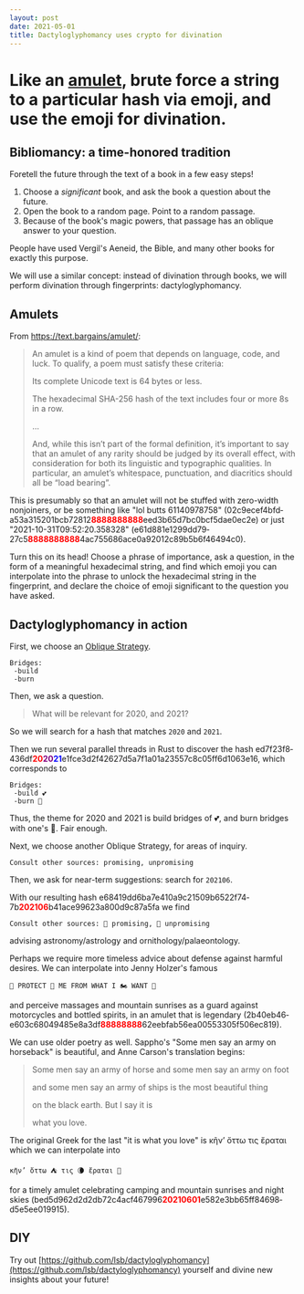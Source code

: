 ```yaml
---
layout: post
date: 2021-05-01
title: Dactyloglyphomancy uses crypto for divination
---
```


# Like an [amulet](https://text.bargains/amulet/), brute force a string to a particular hash via emoji, and use the emoji for divination.

## Bibliomancy: a time-honored tradition

Foretell the future through the text of a book in a few easy steps!

1. Choose a _significant_ book, and ask the book a question about the future.
2. Open the book to a random page. Point to a random passage.
3. Because of the book's magic powers, that passage has an oblique answer to your question.

People have used Vergil's Aeneid, the Bible, and many other books for exactly this purpose.

We will use a similar concept: instead of divination through books, we will perform divination through fingerprints: dactyloglyphomancy.

## Amulets

From https://text.bargains/amulet/:

> An amulet is a kind of poem that depends on language, code, and luck. To qualify, a poem must satisfy these criteria:
>
> Its complete Unicode text is 64 bytes or less.
>
> The hexadecimal SHA-256 hash of the text includes four or more 8s in a row.
>
> …
>
> And, while this isn’t part of the formal definition, it’s important to say that an amulet of any rarity should be judged by its overall effect, with consideration for both its linguistic and typographic qualities. In particular, an amulet’s whitespace, punctuation, and diacritics should all be “load bearing”.

This is presumably so that an amulet will not be stuffed with zero-width nonjoiners, or be something like "lol butts 61140978758" (02c9­ecef­4bfd­a53a­3152­01bc­b728­12<span style="font-weight:bold;color:red">8888888888</span>eed3­b65d­7bc0­bcf5­dae0­ec2e) or just "2021-10-31T09:52:20.358328" (e61d­881e­1299­dd79­27c5<span style="font-weight:bold;color:red">8888888888</span>4ac755­686a­ce0a­9201­2c89­b5b6­f464­94c0).

Turn this on its head! Choose a phrase of importance, ask a question, in the form of a meaningful hexadecimal string, and find which emoji you can interpolate into the phrase to unlock the hexadecimal string in the fingerprint, and declare the choice of emoji significant to the question you have asked.

## Dactyloglyphomancy in action

First, we choose an [Oblique Strategy](https://en.wikipedia.org/wiki/Oblique_Strategies).

```
Bridges:
 -build
 -burn
```

Then, we ask a question.

> What will be relevant for 2020, and 2021?

So we will search for a hash that matches `2020` and `2021`.

Then we run several parallel threads in Rust to discover the hash ed7f­23f8­436d­f<span style="font-weight:bold"><span style="color: red">20</span><span style="color:purple">20</span><span style="color:blue">21</span></span>e­1fce­3d2f­4262­7d5a­7f1a­01a2­3557­c8c0­5ff6­d106­3e16, which corresponds to

```
Bridges:
 -build 💕
 -burn 📱
```

Thus, the theme for 2020 and 2021 is build bridges of 💕, and burn bridges with one's 📱. Fair enough.

Next, we choose another Oblique Strategy, for areas of inquiry.

```
Consult other sources: promising, unpromising
```

Then, we ask for near-term suggestions: search for `202106`.

With our resulting hash e684­19dd­6ba7­e410­a9c2­1509­b652­2f74­7b<span style="font-weight:bold;color:red">202106</span>b41a­ce99­623a­800d­9c87­a5fa we find

```
Consult other sources: 🔭 promising, 🦖 unpromising
```

advising astronomy/astrology and ornithology/palaeontology.

Perhaps we require more timeless advice about defense against harmful desires. We can interpolate into Jenny Holzer's famous

```
💆 PROTECT 🌄 ME FROM WHAT I 🏍 WANT 🧞
```

and perceive massages and mountain sunrises as a guard against motorcycles and bottled spirits, in an amulet that is legendary (2b40­eb46­e603­c680­4948­5e8a­3df<span style="font-weight:bold;color:red">88888888</span>6­2eeb­fab5­6ea0­0553­305f­506e­c819).

We can use older poetry as well. Sappho's "Some men say an army on horseback" is beautiful, and Anne Carson's translation begins:

> Some men say an army of horse and some men say an army on foot
>
> and some men say an army of ships is the most beautiful thing
>
> on the black earth. But I say it is
>
> what you love.

The original Greek for the last "it is what you love" is <span class=porson>κῆν’ ὄττω τις ἔραται</span> which we can interpolate into

```
κῆν’ ὄττω ⛺ τις 🌘 ἔραται 🌄
```

for a timely amulet celebrating camping and mountain sunrises and night skies (bed5­d962­d2d2­db72­c4ac­f467­996<span style="font-weight:bold;color:red">20210601</span>e582e­3bb6­5ff8­4698­d5e5­ee01­9915).

## DIY

Try out [https://github.com/lsb/dactyloglyphomancy](https://github.com/lsb/dactyloglyphomancy) yourself and divine new insights about your future!



